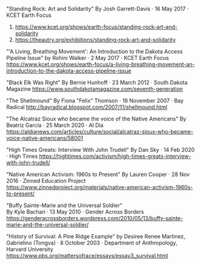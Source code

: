 "Standing Rock: Art and Solidarity"
By Josh Garrett-Davis · 16 May 2017 · KCET Earth Focus

1. https://www.kcet.org/shows/earth-focus/standing-rock-art-and-solidarity
1. https://theautry.org/exhibitions/standing-rock-art-and-solidarity

"'A Living, Breathing Movement': An Introduction to the Dakota Access Pipeline Issue"
by Rohini Walker · 2 May 2017 · KCET Earth Focus
https://www.kcet.org/shows/earth-focus/a-living-breathing-movement-an-introduction-to-the-dakota-access-pipeline-issue

"Black Elk Was Right"
By Bernie Hunhoff · 23 March 2012 · South Dakota Magazine
https://www.southdakotamagazine.com/seventh-generation

"The Shellmound"
By Fiona "Felix" Thomson · 16 November 2007 · Bay Radical
http://bayradical.blogspot.com/2007/11/shellmound.html

"The Alcatraz Sioux who became the voice of the Native Americans"
By Beatriz García · 25 March 2020 · Al Día
https://aldianews.com/articles/culture/social/alcatraz-sioux-who-became-voice-native-americans/58001

"High Times Greats: Interview With John Trudell"
By Dan Sky · 14 Feb 2020 · High Times
https://hightimes.com/activism/high-times-greats-interview-with-john-trudell/

"Native American Activism: 1960s to Present"
By Lauren Cooper · 28 Nov 2016 · Zinned Education Project
https://www.zinnedproject.org/materials/native-american-activism-1960s-to-present/

"Buffy Sainte-Marie and the Universal Soldier"    
By Kyle Bachan · 13 May 2010 · Gender Across Borders
https://genderacrossborders.wordpress.com/2010/05/13/buffy-sainte-marie-and-the-universal-soldier/

"History of Survival: A Pine Ridge Example"
by Desiree Renee Martinez, Gabrielino (Tongva) · 8 October 2003 · Department of Anthropology, Harvard University
https://www.pbs.org/mattersofrace/essays/essay3_survival.html
